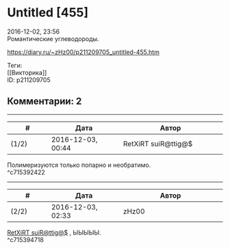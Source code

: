 Untitled [455]
==============

  
2016-12-02, 23:56  
 Романтические углеводороды.   
  
<https://diary.ru/~zHz00/p211209705_untitled-455.htm>  
  
Теги:  
[[Викторика]]  
ID: p211209705  


Комментарии: 2
--------------

  


---



|         #         |              Дата              |                     Автор                     |           ID           |
| --- | --- | --- | --- |
| (1/2) | 2016-12-03, 00:44 | RetXiRT suiR@ttig@$ | c715392422 |

  
  Полимеризуются только попарно и необратимо.    
 ^c715392422

---



|         #         |              Дата              |                     Автор                     |           ID           |
| --- | --- | --- | --- |
| (2/2) | 2016-12-03, 02:33 | zHz00 | c715394718 |

  
  [RetXiRT suiR@ttig@$](http://Hellspawn.diary.ru "Горчичник")  , ЫЫЫЫЫ.   
 ^c715394718